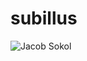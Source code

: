 # subillus
![Jacob Sokol](https://advancelocal-adapter-image-uploads.s3.amazonaws.com/image.nj.com/home/njo-media/width2048/img/suburbannews_impact/photo/sn0323hillsideavefirstplacejpeg-23e405ea514f8b45.jpeg)